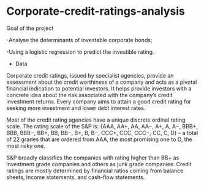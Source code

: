 # Corporate-credit-ratings-analysis

Goal of the project

-Analyse the determinants of investable corporate bonds;

-Using a logistic regression to predict the investible rating.

* Data

Corporate credit ratings, issued by specialist agencies, provide an assessment about the credit worthiness of a company and acts as a pivotal financial indication to potential investors. It helps provide investors with a concrete idea about the risk associated with the company’s credit investment returns. Every company aims to attain a good credit rating for seeking more investment and lower debt interest rates.

Most of the credit rating agencies have a unique discrete ordinal rating scale. The rating scale of the S&P is: {AAA, AA+, AA, AA−, A+, A, A−, BBB+, BBB, BBB−, BB+, BB, BB−, B+, B, B−, CCC+, CCC, CCC−, CC, C, D} – a total of 22 grades that are ordered from AAA, the most promising one to D, the most risky one. 

S&P broadly classifies the companies with rating higher than BB+ as investment grade companies and others as junk grade companies.  Credit ratings are mostly determined by financial ratios coming from balance sheets, income statements, and cash-flow statements.
